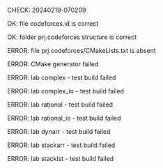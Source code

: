 CHECK: 20240219-070209
OK: file codeforces.id is correct
OK: folder prj.codeforces structure is correct
ERROR: file prj.codeforces/CMakeLists.txt is absent
ERROR: CMake generator failed
ERROR: lab complex - test build failed
ERROR: lab complex_io - test build failed
ERROR: lab rational - test build failed
ERROR: lab rational_io - test build failed
ERROR: lab dynarr - test build failed
ERROR: lab stackarr - test build failed
ERROR: lab stacklst - test build failed
